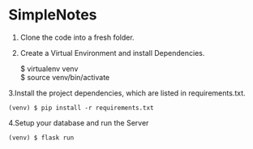 # SimpleNotes

1. Clone the code into a fresh folder.
2. Create a Virtual Environment and install Dependencies. 

    $ virtualenv venv    
    $ source venv/bin/activate
    
3.Install the project dependencies, which are listed in requirements.txt.
    
    (venv) $ pip install -r requirements.txt
    
4.Setup your database and run the Server

    (venv) $ flask run 
